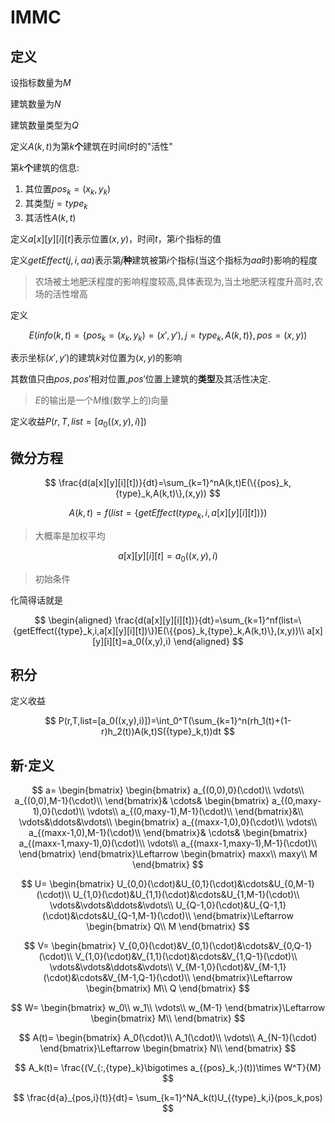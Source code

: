 # IMMC

## 定义

设指标数量为$M$

建筑数量为$N$

建筑数量类型为$Q$

定义$A(k,t)$为第$k$**个**建筑在时间$t$时的"活性"

第$k$**个**建筑的信息:

1. 其位置${pos}_k=(x_k,y_k)$
2. 其类型$j={type}_k$
3. 其活性$A(k,t)$

定义$a[x][y][i][t]$表示位置$(x,y)$，时间$t$，第$i$个指标的值

定义$getEffect(j,i,aa)$表示第$j$**种**建筑被第$i$个指标(当这个指标为$aa$时)影响的程度

> 农场被土地肥沃程度的影响程度较高,具体表现为,当土地肥沃程度升高时,农场的活性增高

定义

$$
E({info}(k,t)=\{{pos}_k=(x_k,y_k)=(x',y'),j={type}_k,A(k,t)\},pos=(x,y))
$$

表示坐标$(x',y')$的建筑$k$对位置为$(x,y)$的影响

其数值只由$pos,pos'$相对位置,$pos'$位置上建筑的**类型**及其活性决定.

> $E$的输出是一个$M$维(数学上的)向量

定义收益$P(r,T,list=[a_0((x,y),i)])$

## 微分方程

$$
\frac{d(a[x][y][i][t])}{dt}=\sum_{k=1}^nA(k,t)E(\{{pos}_k,{type}_k,A(k,t)\},(x,y))
$$

$$
A(k,t)=f(list=\{getEffect({type}_k,i,a[x][y][i][t])\})
$$

> 大概率是加权平均

$$
a[x][y][i][t]=a_0((x,y),i)
$$

> 初始条件

化简得话就是

$$
\begin{aligned}
\frac{d(a[x][y][i][t])}{dt}=\sum_{k=1}^nf(list=\{getEffect({type}_k,i,a[x][y][i][t])\})E(\{{pos}_k,{type}_k,A(k,t)\},(x,y))\\
a[x][y][i][t]=a_0((x,y),i)
\end{aligned}
$$

## 积分

定义收益

$$
P(r,T,list=[a_0((x,y),i)])=\int_0^T(\sum_{k=1}^n(rh_1(t)+(1-r)h_2(t))A(k,t)S({type}_k,t))dt
$$

## 新·定义

$$
a=
\begin{bmatrix}
\begin{bmatrix}
a_{(0,0),0}(\cdot)\\
\vdots\\
a_{(0,0),M-1}(\cdot)\\
\end{bmatrix}&
\cdots&
\begin{bmatrix}
a_{(0,maxy-1),0}(\cdot)\\
\vdots\\
a_{(0,maxy-1),M-1}(\cdot)\\
\end{bmatrix}&\\
\vdots&\ddots&\vdots\\
\begin{bmatrix}
a_{(maxx-1,0),0}(\cdot)\\
\vdots\\
a_{(maxx-1,0),M-1}(\cdot)\\
\end{bmatrix}&
\cdots&
\begin{bmatrix}
a_{(maxx-1,maxy-1),0}(\cdot)\\
\vdots\\
a_{(maxx-1,maxy-1),M-1}(\cdot)\\
\end{bmatrix}
\end{bmatrix}\Leftarrow
\begin{bmatrix}
maxx\\
maxy\\
M
\end{bmatrix}
$$

$$
U=
\begin{bmatrix}
U_{0,0}(\cdot)&U_{0,1}(\cdot)&\cdots&U_{0,M-1}(\cdot)\\
U_{1,0}(\cdot)&U_{1,1}(\cdot)&\cdots&U_{1,M-1}(\cdot)\\
\vdots&\vdots&\ddots&\vdots\\
U_{Q-1,0}(\cdot)&U_{Q-1,1}(\cdot)&\cdots&U_{Q-1,M-1}(\cdot)\\
\end{bmatrix}\Leftarrow
\begin{bmatrix}
Q\\
M
\end{bmatrix}
$$

$$
V=
\begin{bmatrix}
V_{0,0}(\cdot)&V_{0,1}(\cdot)&\cdots&V_{0,Q-1}(\cdot)\\
V_{1,0}(\cdot)&V_{1,1}(\cdot)&\cdots&V_{1,Q-1}(\cdot)\\
\vdots&\vdots&\ddots&\vdots\\
V_{M-1,0}(\cdot)&V_{M-1,1}(\cdot)&\cdots&V_{M-1,Q-1}(\cdot)\\
\end{bmatrix}\Leftarrow
\begin{bmatrix}
M\\
Q
\end{bmatrix}
$$

$$
W=
\begin{bmatrix}
w_0\\
w_1\\
\vdots\\
w_{M-1}
\end{bmatrix}\Leftarrow
\begin{bmatrix}
M\\
\end{bmatrix}
$$

$$
A(t)=
\begin{bmatrix}
A_0(\cdot)\\
A_1(\cdot)\\
\vdots\\
A_{N-1}(\cdot)
\end{bmatrix}\Leftarrow
\begin{bmatrix}
N\\
\end{bmatrix}
$$

$$
A_k(t)=
\frac{(V_{:,{type}_k}\bigotimes a_{{pos}_k,:}(t))\times W^T}{M}
$$

$$
\frac{d{a}_{pos,i}(t)}{dt}=
\sum_{k=1}^NA_k(t)U_{{type}_k,i}(pos_k,pos)
$$